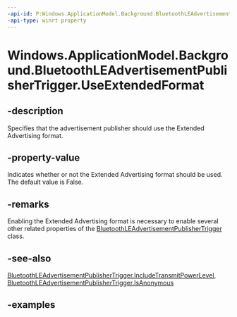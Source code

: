```yaml
---
-api-id: P:Windows.ApplicationModel.Background.BluetoothLEAdvertisementPublisherTrigger.UseExtendedFormat
-api-type: winrt property
---
```


<!-- Property syntax.
public bool UseExtendedFormat { get;  set; }
-->

# Windows.ApplicationModel.Background.BluetoothLEAdvertisementPublisherTrigger.UseExtendedFormat

## -description
Specifies that the advertisement publisher should use the Extended Advertising format.

## -property-value
Indicates whether or not the Extended Advertising format should be used. The default value is False.

## -remarks
Enabling the Extended Advertising format is necessary to enable several other related properties of the [BluetoothLEAdvertisementPublisherTrigger](bluetoothleadvertisementpublishertrigger.md) class.

## -see-also
[BluetoothLEAdvertisementPublisherTrigger.IncludeTransmitPowerLevel](bluetoothleadvertisementpublishertrigger_includetransmitpowerlevel.md), [BluetoothLEAdvertisementPublisherTrigger.IsAnonymous](bluetoothleadvertisementpublishertrigger_isanonymous.md)

## -examples
